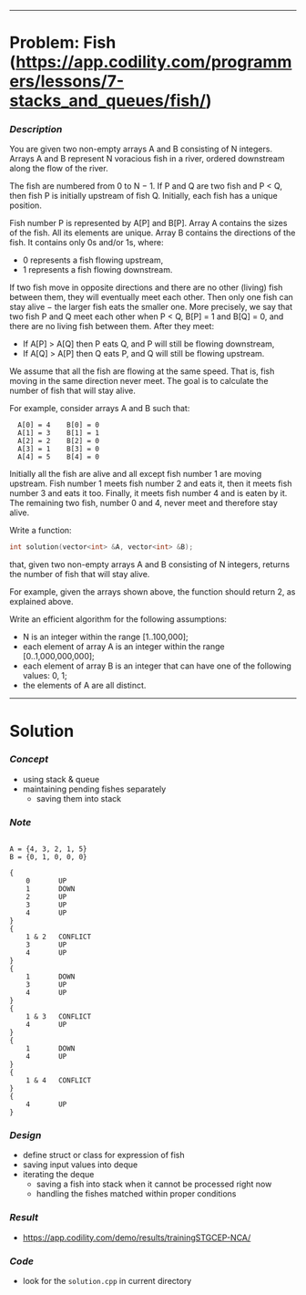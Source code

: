 
---

# Problem: Fish (https://app.codility.com/programmers/lessons/7-stacks_and_queues/fish/)

### *Description*
You are given two non-empty arrays A and B consisting of N integers. Arrays A and B represent N voracious fish in a river, ordered downstream along the flow of the river.

The fish are numbered from 0 to N − 1. If P and Q are two fish and P < Q, then fish P is initially upstream of fish Q. Initially, each fish has a unique position.

Fish number P is represented by A[P] and B[P]. Array A contains the sizes of the fish. All its elements are unique. Array B contains the directions of the fish. It contains only 0s and/or 1s, where:

- 0 represents a fish flowing upstream,
- 1 represents a fish flowing downstream.

If two fish move in opposite directions and there are no other (living) fish between them, they will eventually meet each other. Then only one fish can stay alive − the larger fish eats the smaller one. More precisely, we say that two fish P and Q meet each other when P < Q, B[P] = 1 and B[Q] = 0, and there are no living fish between them. After they meet:

- If A[P] > A[Q] then P eats Q, and P will still be flowing downstream,
- If A[Q] > A[P] then Q eats P, and Q will still be flowing upstream.

We assume that all the fish are flowing at the same speed. That is, fish moving in the same direction never meet. The goal is to calculate the number of fish that will stay alive.

For example, consider arrays A and B such that:

```
  A[0] = 4    B[0] = 0
  A[1] = 3    B[1] = 1
  A[2] = 2    B[2] = 0
  A[3] = 1    B[3] = 0
  A[4] = 5    B[4] = 0
```

Initially all the fish are alive and all except fish number 1 are moving upstream. Fish number 1 meets fish number 2 and eats it, then it meets fish number 3 and eats it too. Finally, it meets fish number 4 and is eaten by it. The remaining two fish, number 0 and 4, never meet and therefore stay alive.

Write a function:

```cpp
int solution(vector<int> &A, vector<int> &B);
```

that, given two non-empty arrays A and B consisting of N integers, returns the number of fish that will stay alive.

For example, given the arrays shown above, the function should return 2, as explained above.

Write an efficient algorithm for the following assumptions:

- N is an integer within the range [1..100,000];
- each element of array A is an integer within the range [0..1,000,000,000];
- each element of array B is an integer that can have one of the following values: 0, 1;
- the elements of A are all distinct.

---

# Solution

### *Concept*
- using stack & queue
- maintaining pending fishes separately
    - saving them into stack

### *Note*
```

A = {4, 3, 2, 1, 5}
B = {0, 1, 0, 0, 0}

{
	0		UP
	1		DOWN
	2		UP
	3		UP
	4		UP
}
{
	1 & 2   CONFLICT
	3		UP
	4		UP
}
{
	1		DOWN
	3		UP
	4		UP
}
{
	1 & 3	CONFLICT
	4		UP
}
{
	1		DOWN
	4		UP
}
{
	1 & 4	CONFLICT
}
{
	4		UP
}
```

### *Design*
- define struct or class for expression of fish
- saving input values into deque
- iterating the deque
    - saving a fish into stack when it cannot be processed right now
    - handling the fishes matched within proper conditions

### *Result*
- https://app.codility.com/demo/results/trainingSTGCEP-NCA/

### *Code*
- look for the `solution.cpp` in current directory